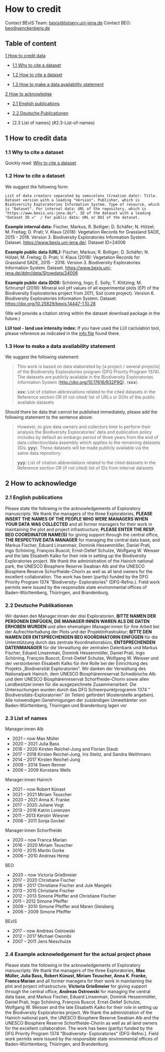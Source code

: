 # How to credit

Contact BExIS Team: <bexis@listserv.uni-jena.de>
Contact BEO: <beo@senckenberg.de>


## Table of content

[1 How to credit data](#1-how-to-credit-data)

- [1.1 Why to cite a dataset](#1.1-why-to-cite-a-dataset)

- [1.2 How to cite a dataset](#1.2-how-to-cite-a-dataset)

- [1.3 How to make a data availability statement](#1.3-how-to-make-a-data-availability-statement)

[2 How to acknowledge](#2-how-to-acknowledge)

- [2.1 English publications](#2.1-English-publications)

- [2.2 Deutsche Publicationen](#2.2-Deutsche-Publikationen)

- [2.3 List of names] (#2.3-List-of-names)


## 1 How to credit data

### 1.1 Why to cite a dataset
Quickly read: [Why to cite a dataset](https://datacite.org/cite-your-data.html)


### 1.2 How to cite a dataset

We suggest the following form:

`List of data creators separated by semicolons (Creation date): Title. Dataset version with a leading "Version". Publisher, which is Biodiversity Exploratories Information System. Type of resource, which is "Dataset". For internal data: URL of the repository, which is "https://www.bexis.uni-jena.de/". ID of the dataset with a leading "Dataset ID ="  / For public data: URL or DOI of the dataset.`

**Example internal data:** Fischer, Markus; R. Bolliger; D. Schäfer; N. Hölzel; M. Freitag; D. Prati; V. Klaus (2018): Vegetation Records for Grassland SADE, 2015 - 2018. Version 3. Biodiversity Exploratories Information System. Dataset. https://www.bexis.uni-jena.de/. Dataset ID=24006

**Example public data (URL):** Fischer, Markus; R. Bolliger; D. Schäfer; N. Hölzel; M. Freitag; D. Prati; V. Klaus (2018): Vegetation Records for Grassland SADE, 2015 - 2018. Version 3. Biodiversity Exploratories Information System. Dataset. https://www.bexis.uni-jena.de/ddm/data/Showdata/24006

**Example public data (DOI):** Schöning, Ingo; E. Solly; T. Klötzing; M. Schrumpf (2019): Mineral soil pH values of all experimental plots (EP) of the Biodiversity Exploratories project from 2011, Soil (core project). Version 6. Biodiversity Exploratories Information System. Dataset. https://doi.org/10.25829/bexis.14447-1.10.28

(We will provide a citation string within the dataset download package in the future.)

**LUI tool - land use intensity index:** If you have used the LUI caclulation tool, please reference as indicated in the [info file](https://www.bexis.uni-jena.de/LUI/main/DownloadPDF?fileName=LUI-citation.pdf) found there.

### 1.3 How to make a data availability statement

We suggest the following statement:

> This work is based on data elaborated by [a project / several projects] of the Biodiversity Exploratories program (DFG Priority Program 1374). The datasets are publicly available in the Biodiversity Exploratories Information System (http://doi.org/10.17616/R32P9Q), (**xxx**). 
>
> **xxx:** List of citation abbreviations related to the cited datasets in the Reference section OR (if not cited) list of URLs or DOIs of the public available datasets 

Should there be data that cannot be published immediately, please add the following statement to the sentence above:

> However, to give data owners and collectors time to perform their analysis the Biodiversity Exploratories' data and publication policy includes by default an embargo period of three years from the end of data collection/data assembly which applies to the remaining datasets (IDs: **yyy**). These datasets will be made publicly available via the same data repository.
>
> **yyy:** List of citation abbreviations related to the cited datasets in the Reference section OR (if not cited) list of IDs from internal datasets


## 2 How to acknowledge

### 2.1 English publications

Please state the following in the acknowledgements of Exploratory manuscripts:
We thank the managers of the three Exploratories, **PLEASE INSERT THE NAMES OF THE PEOPLE WHO WERE MANAGERS WHEN YOUR DATA WAS COLLECTED** and all former managers for their work in maintaining the plot and project infrastructure; **PLEASE ENTER THE RESP. BEO COORDINATOR NAME(S)** for giving support through the central office, **THE RESPECTIVE DATA MANAGER** for managing the central data base, and Markus Fischer, Eduard Linsenmair, Dominik Hessenmöller, Daniel Prati, Ingo Schöning, François Buscot, Ernst-Detlef Schulze, Wolfgang W. Weisser and the late Elisabeth Kalko for their role in setting up the Biodiversity Exploratories project. We thank the administration of the Hainich national park, the UNESCO Biosphere Reserve Swabian Alb and the UNESCO Biosphere Reserve Schorfheide-Chorin as well as all land owners for the excellent collaboration. The work has been (partly) funded by the DFG Priority Program 1374 "Biodiversity- Exploratories" (DFG-Refno.). Field work permits were issued by the responsible state environmental offices of Baden-Württemberg, Thüringen, and Brandenburg.

### 2.2 Deutsche Publikationen

Wir danken den Manager:innen der drei Exploratorien, **BITTE NAMEN DER PERSONEN EINFÜGEN, DIE MANAGER:INNEN WAREN ALS DIE DATEN ERHOBEN WURDEN** und allen ehemaligen Manager:innen für ihre Arbeit bei der Aufrechterhaltung der Plots und der Projektinfrastruktur; **BITTE DEN NAMEN DER ENTSPRECHENDEN BEO KOORDINATORIN EINFÜGEN** für die Unterstützung durch das zentrale Koordinationsbüro, **ENTSPRECHENDEN DATENMANAGER** für die Verwaltung der zentralen Datenbank und Markus Fischer, Eduard Linsenmair, Dominik Hessenmöller, Daniel Prati, Ingo Schöning, François Buscot, Ernst-Detlef Schulze, Wolfgang W. Weisser und der verstorbenen Elisabeth Kalko für ihre Rolle bei der Einrichtung des Projekts „Biodiversität Exploratorien“. Wir danken der Verwaltung des Nationalpark Hainich, dem UNESCO Biosphärenreservat Schwäbische Alb und dem UNESCO Biosphärenreservat Schorfheide-Chorin sowie allen Landbesitzer:innen für die ausgezeichnete Zusammenarbeit.
Die Untersuchungen wurden durch das DFG Schwerpunktprogramm 1374 " Biodiversitäts-Exploratorien" (in Teilen) gefördert (Kostenstelle angeben). Alle notwendigen Genehmigungen der zuständigen Umweltämter von Baden-Württemberg, Thüringen und
Brandenburg lagen vor


### 2.3 List of names

Manager:innen Alb
- 2021 – now Max Müller
- 2020 – 2021 Julia Bass
- 2018 – 2020 Kirsten Reichel-Jung and Florian Staub
- 2017 – 2018 Kirsten Reichel-Jung, Iris Steitz, and Sandra Weithmann
- 2014 – 2017 Kirsten Reichel-Jung
- 2009 – 2014 Swen Renner
- 2006 – 2009 Konstans Wells


Manager:innen Hainich
- 2021 – now Robert Künast
- 2021 – 2021 Miriam Teuscher
- 2020 – 2021 Anna K. Franke
- 2017 – 2020 Juliane Vogt
- 2013 – 2016 Katrin Lorenzen
- 2011 – 2013 Kerstin Wiesner
- 2006 – 2011 Sonja Gockel

Manager:innen Schorfheide
- 2020 – now Franca Marian
- 2016 – 2020 Miriam Teuscher
- 2010 – 2015 Martin Gorke
- 2006 – 2010 Andreas Hemp

BEO
- 2020 – now Victoria Grießmeier
- 2017 – 2020 Christiane Fischer
- 2016 – 2017 Christiane Fischer and Jule Mangels
- 2013 – 2015 Christiane Fischer
- 2012 – 2013 Simone Pfeiffer and Christiane Fischer
- 2011 – 2012 Simone Pfeiffer
- 2009 – 2010 Simone Pfeiffer and Maren Gleisberg
- 2006 – 2009 Simone Pfeiffer


BExIS
- 2017 – now Andreas Ostrowski
- 2012 – 2017 Michael Owonibi
- 2007 – 2011 Jens Nieschulze

### 2.4 Example acknowledgement for the actual project phase

Please state the following in the acknowledgements of Exploratory manuscripts:
We thank the managers of the three Exploratories, **Max Müller, Julia Bass, Robert Künast, Miriam Teuscher, Anna K. Franke, Franca Marian** and all former managers for their work in maintaining the plot and project infrastructure; **Victoria Grießmeier** for giving support through the central office, **Andreas Ostrowski** for managing the central data base, and Markus Fischer, Eduard Linsenmair, Dominik Hessenmöller, Daniel Prati, Ingo Schöning, François Buscot, Ernst-Detlef Schulze, Wolfgang W. Weisser and the late Elisabeth Kalko for their role in setting up the Biodiversity Exploratories project. We thank the administration of the Hainich national park, the UNESCO Biosphere Reserve Swabian Alb and the UNESCO Biosphere Reserve Schorfheide-Chorin as well as all land owners for the excellent collaboration. The work has been (partly) funded by the DFG Priority Program 1374 "Biodiversity- Exploratories" (DFG-Refno.). Field work permits were issued by the responsible state environmental offices of Baden-Württemberg, Thüringen, and Brandenburg.
